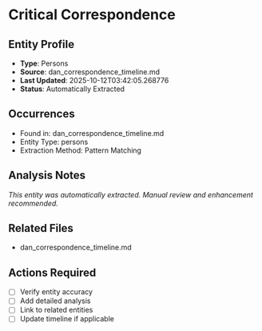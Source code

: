 # Critical Correspondence

## Entity Profile
- **Type**: Persons
- **Source**: dan_correspondence_timeline.md
- **Last Updated**: 2025-10-12T03:42:05.268776
- **Status**: Automatically Extracted

## Occurrences
- Found in: dan_correspondence_timeline.md
- Entity Type: persons
- Extraction Method: Pattern Matching

## Analysis Notes
*This entity was automatically extracted. Manual review and enhancement recommended.*

## Related Files
- dan_correspondence_timeline.md

## Actions Required
- [ ] Verify entity accuracy
- [ ] Add detailed analysis
- [ ] Link to related entities
- [ ] Update timeline if applicable
